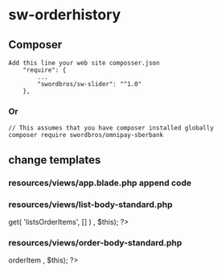 # sw-orderhistory

## Composer 

```
Add this line your web site composser.json 
    "require": {
        ...
        "swordbros/sw-slider": "^1.0"
    },
```
### Or 

```
// This assumes that you have composer installed globally
composer require swordbros/omnipay-sberbank
```

## change templates

### resources/views/app.blade.php append code 
<script type="text/javascript" src="/packages/swordbros/common/js/swordbros.js?_v=<?=time()?>"></script>

### resources/views/list-body-standard.php
<div class="history-list">
<?php  echo \Aimeos\MShop\Swordbros\Orderhistory\Helper::get_order_table($this->get( 'listsOrderItems', [] ) , $this); ?>
  
### resources/views/order-body-standard.php
<?php  echo \Aimeos\MShop\Swordbros\Orderhistory\Helper::get_cancelorder_button($this->orderItem , $this); ?>

